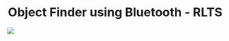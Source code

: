 <h1 align="center">Object Finder using Bluetooth - RLTS</h1>
<img align="center" src = "https://github.com/gokulrejith/Object-Finder-BT-RLTS/blob/main/Images/logo.png" />

